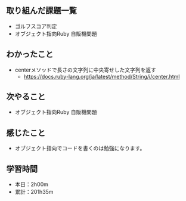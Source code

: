 ## 取り組んだ課題一覧
- ゴルフスコア判定
- オブジェクト指向Ruby 自販機問題
## わかったこと
- centerメソッドで長さの文字列に中央寄せした文字列を返す
  - https://docs.ruby-lang.org/ja/latest/method/String/i/center.html
## 次やること
- オブジェクト指向Ruby 自販機問題
## 感じたこと
- オブジェクト指向でコードを書くのは勉強になります。
## 学習時間
- 本日：2h00m
- 累計：201h35m
